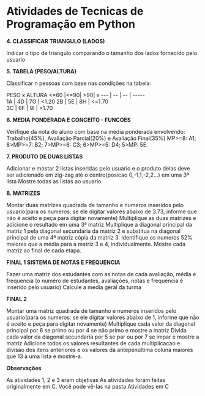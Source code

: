 # Atividades de Tecnicas de Programação em Python

**4. CLASSIFICAR TRIANGULO (LADOS)**

Indicar o tipo de triangulo comparando o tamanho dos lados fornecido pelo usuario

**5. TABELA (PESO/ALTURA)**

Classificar n pessoas com base nas condições na tabela:

PESO x ALTURA
<=60 |<=90| >90| x
 --- | -- | -- | -----       
  1A | 4D | 7G | <1.20 
  2B | 5E | 8H | <=1.70        
  3C | 6F | 9I | >1.70 

**6. MEDIA PONDERADA E CONCEITO - FUNCOES**

Verifique da nota do aluno com base na media ponderada envolvendo:
Trabalho(45%), Avaliação Parcial(20%) e Avaliação Final(35%)
MP>=8: A1; 8>MP>=7: B2; 7>MP>=6: C3; 6>MP>=5: D4; 5>MP: 5E.

**7. PRODUTO DE DUAS LISTAS**

Adicionar e mostar 2 listas inseridas pelo usuario e o produto delas deve ser adicionado em zig-zag até o centro(posicao 0,-1,1,-2,2...) em uma 3ª lista 
Mostre todas as listas ao usuario

**8. MATRIZES**

Montar duas matrizes quadrada de tamanho e numeros inseridos pelo usuario(para os numeros: se ele digitar valores abaixo de 3.73, informe que não é aceito e peça para digitar novamente)
Multiplique as duas matrizes e adicione o resultado em uma 3ª matriz
Multiplique a diagonal principal da matriz 1 pela diagonal secundária da matriz 2 e substitua na diagonal principal de uma 4ª matriz cópia da matriz 3.
Identifique os numeros 52% maiores que a média para a matriz 3 e 4, individualmente.
Mostre cada matriz ao final de cada etapa.

**FINAL 1 SISTEMA DE NOTAS E FREQUENCIA**

Fazer uma matriz dos estudantes com as notas de cada avaliação, média e frequencia (o numero de estudantes, avaliações, notas e frequencia é inserido pelo usuario)
Calcule a media geral da turma

**FINAL 2**

Montar uma matriz quadrada de tamanho e numeros inseridos pelo usuario(para os numeros: se ele digitar valores abaixo de 1, informe que não é aceito e peça para digitar novamente)
Multiplique cada valor da diagonal principal por 6 se primo ou por 4 se não primo e mostre a matriz
Divida cada valor da diagonal secundaria por 5 se par ou por 7 se impar e mostre a matriz
Adicione todos os valores resultantes de cada multiplicacao e divisao dos itens anteriores e os valores da antepenúltima coluna maiores que 13 à uma lista e mostre-a.

**Observações**

As atividades 1, 2 e 3 eram objetivas
As atividades foram feitas originalmente em C. Você pode vê-las na pasta Atividades em C
